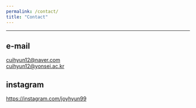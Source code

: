 ```yaml
---
permalink: /contact/
title: "Contact"
---
```


---

## e-mail

cuihyun12@naver.com
<br>
cuihyun12@yonsei.ac.kr

## instagram

https://instagram.com/joyhyun99

